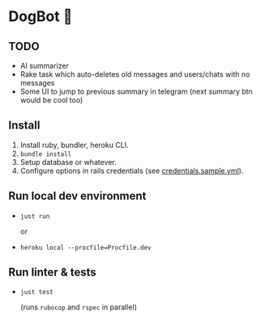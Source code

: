 # DogBot 🐶

## TODO
* AI summarizer
* Rake task which auto-deletes old messages and users/chats with no messages
* Some UI to jump to previous summary in telegram (next summary btn would be cool too)

## Install
1. Install ruby, bundler, heroku CLI.
2. `bundle install`
3. Setup database or whatever.
4. Configure options in rails credentials (see [credentials.sample.yml](./config/credentials.sample.yml)).

## Run local dev environment
* `just run`

  or

* `heroku local --procfile=Procfile.dev`

## Run linter & tests
* `just test`

  (runs `rubocop` and `rspec` in parallel)
